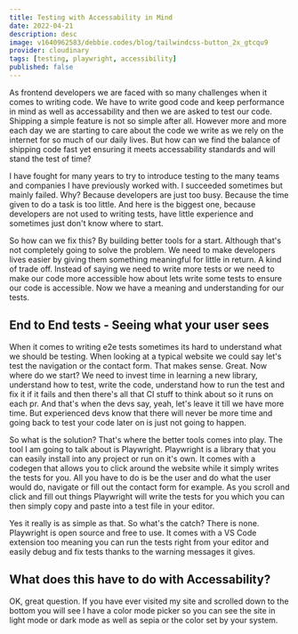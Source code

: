 ```yaml
---
title: Testing with Accessability in Mind
date: 2022-04-21
description: desc
image: v1640962583/debbie.codes/blog/tailwindcss-button_2x_gtcqu9
provider: cloudinary
tags: [testing, playwright, accessibility]
published: false
---
```


As frontend developers we are faced with so many challenges when it comes to writing code. We have to write good code and keep performance in mind as well as accessability and then we are asked to test our code. Shipping a simple feature is not so simple after all. However more and more each day we are starting to care about the code we write as we rely on the internet for so much of our daily lives. But how can we find the balance of shipping code fast yet ensuring it meets accessability standards and will stand the test of time?

I have fought for many years to try to introduce testing to the many teams and companies I have previously worked with. I succeeded sometimes but mainly failed. Why? Because developers are just too busy. Because the time given to do a task is too little. And here is the biggest one, because developers are not used to writing tests, have little experience and sometimes just don't know where to start.

So how can we fix this? By building better tools for a start. Although that's not completely going to solve the problem. We need to make developers lives easier by giving them something meaningful for little in return. A kind of trade off. Instead of saying we need to write more tests or we need to make our code more accessible how about lets write some tests to ensure our code is accessible. Now we have a meaning and understanding for our tests.

## End to End tests - Seeing what your user sees

When it comes to writing e2e tests sometimes its hard to understand what we should be testing. When looking at a typical website we could say let's test the navigation or the contact form. That makes sense. Great. Now where do we start? We need to invest time in learning a new library, understand how to test, write the code, understand how to run the test and fix it if it fails and then there's all that CI stuff to think about so it runs on each pr. And that's when the devs say, yeah, let's leave it till we have more time. But experienced devs know that there will never be more time and going back to test your code later on is just not going to happen.

So what is the solution? That's where the better tools comes into play. The tool I am going to talk about is Playwright. Playwright is a library that you can easily install into any project or run on it's own. It comes with a codegen that allows you to click around the website while it simply writes the tests for you. All you have to do is be the user and do what the user would do, navigate or fill out the contact form for example. As you scroll and click and fill out things Playwright will write the tests for you which you can then simply copy and paste into a test file in your editor.

Yes it really is as simple as that. So what's the catch? There is none. Playwright is open source and free to use. It comes with a VS Code extension too meaning you can run the tests right from your editor and easily debug and fix tests thanks to the warning messages it gives.

## What does this have to do with Accessability?

OK, great question. If you have ever visited my site and scrolled down to the bottom you will see I have a color mode picker so you can see the site in light mode or dark mode as well as sepia or the color set by your system.
